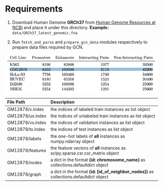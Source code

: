 # Requirements

1. Download Human Genome **GRCh37** from [Human Genome Resources at NCBI](https://www.ncbi.nlm.nih.gov/projects/genome/guide/human/index.shtml) and place it under this directory. **Example:** `data/GRCh37_latest_genomic.fna`

2. Run `fetch_and_parse` and `prepare_gcn_data` modules respectively to prepare data files required by GCN.

![S1](./s1.png)

| **File Path** | **Description** |
| :-- | :-- |
| GM12878/x.index  | the indices of labeled train instances as list object |
| GM12878/ux.index | the indices of unlabeled train instances as list object |
| GM12878/vx.index | the indices of validation instances as list object |
| GM12878/tx.index | the indices of test instances as list object |
| GM12878/labels   | the one-hot labels of **all** instances as numpy.ndarray object |
| GM12878/features | the feature vectors of **all** instances as scipy.sparse.csr.csr_matrix object |
| GM12878/nodes    | a dict in the format **{id: chromosome_name}** as collections.defaultdict object |
| GM12878/graph | a dict in the format **{id: [id_of_neighbor_nodes]}** as collections.defaultdict object |
